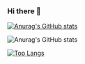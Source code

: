 ### Hi there 👋

<!--
**serhatmazlum/serhatmazlum** is a ✨ _special_ ✨ repository because its `README.md` (this file) appears on your GitHub profile.

Here are some ideas to get you started:

- 🔭 I’m currently working on ...
- 🌱 I’m currently learning ...
- 👯 I’m looking to collaborate on ...
- 🤔 I’m looking for help with ...
- 💬 Ask me about ...
- 📫 How to reach me: ...
- 😄 Pronouns: ...
- ⚡ Fun fact: ...
-->
[![Anurag's GitHub stats](https://github-readme-stats.vercel.app/api?username=serhatmazlum)](https://github.com/anuraghazra/github-readme-stats)


![Anurag's GitHub stats](https://github-readme-stats.vercel.app/api?username=serhatmazlum&show_icons=true&theme=onedark)


[![Top Langs](https://github-readme-stats.vercel.app/api/top-langs/?username=serhatmazlum&layout=compact)](https://github.com/anuraghazra/github-readme-stats)
